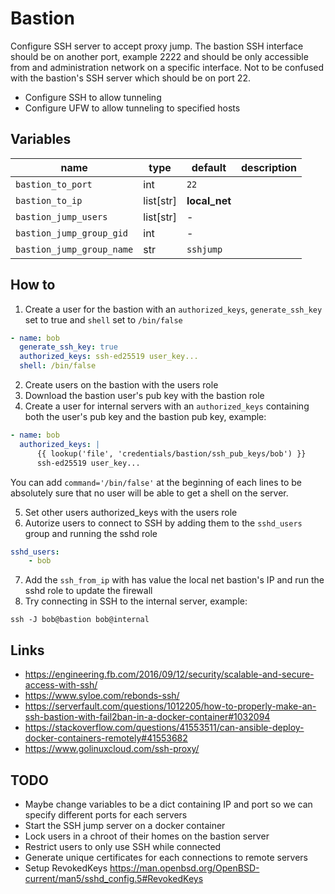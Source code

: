 # Bastion

Configure SSH server to accept proxy jump. The bastion SSH interface should be on another port, example 2222 and should be only accessible from and administration network on a specific interface. Not to be confused with the bastion's SSH server which should be on port 22.

-   Configure SSH to allow tunneling
-   Configure UFW to allow tunneling to specified hosts

## Variables

| name                      | type      | default       | description |
| ------------------------- | --------- | ------------- | ----------- |
| `bastion_to_port`         | int       | `22`          |             |
| `bastion_to_ip`           | list[str] | **local_net** |             |
| `bastion_jump_users`      | list[str] | -             |             |
| `bastion_jump_group_gid`  | int       | -             |             |
| `bastion_jump_group_name` | str       | `sshjump`     |             |

## How to

1. Create a user for the bastion with an `authorized_keys`, `generate_ssh_key` set to true and `shell` set to `/bin/false`

```yaml
- name: bob
  generate_ssh_key: true
  authorized_keys: ssh-ed25519 user_key...
  shell: /bin/false
```

2. Create users on the bastion with the users role
3. Download the bastion user's pub key with the bastion role
4. Create a user for internal servers with an `authorized_keys` containing both the user's pub key and the bastion pub key, example:

```yaml
- name: bob
  authorized_keys: |
      {{ lookup('file', 'credentials/bastion/ssh_pub_keys/bob') }}
      ssh-ed25519 user_key...
```

You can add `command='/bin/false'` at the beginning of each lines to be
absolutely sure that no user will be able to get a shell on the server.

5. Set other users authorized_keys with the users role
6. Autorize users to connect to SSH by adding them to the `sshd_users` group and running the sshd role

```yaml
sshd_users:
    - bob
```

7. Add the `ssh_from_ip` with has value the local net bastion's IP and run the sshd role to update the firewall
8. Try connecting in SSH to the internal server, example:

```
ssh -J bob@bastion bob@internal
```

## Links

-   https://engineering.fb.com/2016/09/12/security/scalable-and-secure-access-with-ssh/
-   https://www.syloe.com/rebonds-ssh/
-   https://serverfault.com/questions/1012205/how-to-properly-make-an-ssh-bastion-with-fail2ban-in-a-docker-container#1032094
-   https://stackoverflow.com/questions/41553511/can-ansible-deploy-docker-containers-remotely#41553682
-   https://www.golinuxcloud.com/ssh-proxy/

## TODO

-   Maybe change variables to be a dict containing IP and port so we can specify different ports for each servers
-   Start the SSH jump server on a docker container
-   Lock users in a chroot of their homes on the bastion server
-   Restrict users to only use SSH while connected
-   Generate unique certificates for each connections to remote servers
-   Setup RevokedKeys https://man.openbsd.org/OpenBSD-current/man5/sshd_config.5#RevokedKeys
